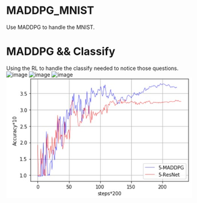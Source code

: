 # MADDPG_MNIST
Use MADDPG to handle the MNIST.
# MADDPG && Classify
Using the RL to handle the classify needed to notice those questions.     
![image](https://github.com/ZHONGJunjie86/Generating-Traffic-Flows-with-Mixed_Input_AC_CNN_LSTM_Car_Navigation/blob/main/training_data/MADDPG_1.JPG)
  ![image](https://github.com/ZHONGJunjie86/Generating-Traffic-Flows-with-Mixed_Input_AC_CNN_LSTM_Car_Navigation/blob/main/training_data/MADDPG_2.JPG)
    ![image](https://github.com/ZHONGJunjie86/Generating-Traffic-Flows-with-Mixed_Input_AC_CNN_LSTM_Car_Navigation/blob/main/training_data/MADDPG_3.JPG)
![image](https://github.com/ZHONGJunjie86/MADDPG_MNIST/blob/master/result/The%20accuracies%20of%20the%205-MADDPG%20and%205-ResNet.jpg)    
